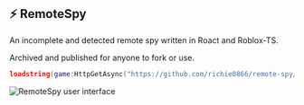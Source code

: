 ## ⚡ RemoteSpy

An incomplete and detected remote spy written in Roact and Roblox-TS.

Archived and published for anyone to fork or use.

```lua
loadstring(game:HttpGetAsync("https://github.com/richie0866/remote-spy/releases/latest/download/RemoteSpy.lua"))()
```

![RemoteSpy user interface](https://media.discordapp.net/attachments/982402781887479838/988369033185357825/unknown.png?width=910&height=660)
